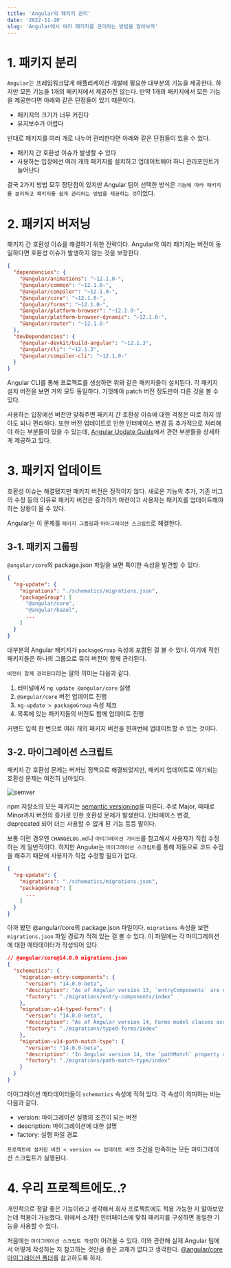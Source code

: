 ```yaml
---
title: 'Angular의 패키지 관리'
date: '2022-11-20'
slug: 'Angular에서 여러 패키지를 관리하는 방법을 알아보자'
---
```


# 1. 패키지 분리

`Angular`는 프레임워크답게 애플리케이션 개발에 필요한 대부분의 기능을 제공한다. 하지만 모든 기능을 1개의 패키지에서 제공하진 않는다. 만약 1개의 패키지에서 모든 기능을 제공한다면 아래와 같은 단점들이 있기 때문이다.

- 패키지의 크기가 너무 커진다
- 유지보수가 어렵다

반대로 패키지를 여러 개로 나누어 관리한다면 아래와 같은 단점들이 있을 수 있다.

- 패키지 간 호환성 이슈가 발생할 수 있다
- 사용하는 입장에선 여러 개의 패키지를 설치하고 업데이트해야 하니 관리포인트가 늘어난다

결국 2가지 방법 모두 장단점이 있지만 Angular 팀이 선택한 방식은 `기능에 따라 패키지를 분리하고 패키지를 쉽게 관리하는 방법을 제공하는 것`이었다.

# 2. 패키지 버저닝

패키지 간 호환성 이슈를 해결하기 위한 전략이다. Angular의 여러 패키지는 버전이 동일하다면 호환성 이슈가 발생하지 않는 것을 보장한다.

```json
{
  "dependencies": {
    "@angular/animations": "~12.1.0-",
    "@angular/common": "~12.1.0-",
    "@angular/compiler": "~12.1.0-",
    "@angular/core": "~12.1.0-",
    "@angular/forms": "~12.1.0-",
    "@angular/platform-browser": "~12.1.0-",
    "@angular/platform-browser-dynamic": "~12.1.0-",
    "@angular/router": "~12.1.0-"
  },
  "devDependencies": {
    "@angular-devkit/build-angular": "~12.1.3",
    "@angular/cli": "~12.1.3",
    "@angular/compiler-cli": "~12.1.0-"
  }
}
```

Angular CLI를 통해 프로젝트를 생성하면 위와 같은 패키지들이 설치된다. 각 패키지 설치 버전을 보면 거의 모두 동일하다. 기껏해야 patch 버전 정도만이 다른 것을 볼 수 있다.

사용하는 입장에선 버전만 맞춰주면 패키지 간 호환성 이슈에 대한 걱정은 따로 하지 않아도 되니 편리하다. 또한 버전 업데이트로 인한 인터페이스 변경 등 추가적으로 처리해야 하는 부분들이 있을 수 있는데, [Angular Update Guide](https://update.angular.io/)에서 관련 부분들을 상세하게 제공하고 있다.

# 3. 패키지 업데이트

호환성 이슈는 해결됐지만 패키지 버전은 정적이지 않다. 새로운 기능의 추가, 기존 버그의 수정 등의 이유로 패키지 버전은 증가하기 마련이고 사용자는 패키지를 업데이트해야 하는 상황이 올 수 있다.

Angular는 이 문제를 `패키지 그룹핑`과 `마이그레이션 스크립트`로 해결한다.

## 3-1. 패키지 그룹핑

`@angular/core`의 package.json 파일을 보면 특이한 속성을 발견할 수 있다.

```json
{
  "ng-update": {
    "migrations": "./schematics/migrations.json",
    "packageGroup": [
      "@angular/core",
      "@angular/bazel",
      ...
    ]
  }
}
```

대부분의 Angular 패키지가 `packageGroup` 속성에 포함된 걸 볼 수 있다. 여기에 적힌 패키지들은 하나의 그룹으로 묶여 버전이 함께 관리된다.

`버전이 함께 관리된다`라는 말의 의미는 다음과 같다.

1. 터미널에서 `ng update @angular/core` 실행
2. `@angular/core` 버전 업데이트 진행
3. `ng-update > packageGroup` 속성 체크
4. 목록에 있는 패키지들의 버전도 함께 업데이트 진행

커맨드 입력 한 번으로 여러 개의 패키지 버전을 한꺼번에 업데이트할 수 있는 것이다.

## 3-2. 마이그레이션 스크립트

패키지 간 호환성 문제는 버저닝 정책으로 해결되었지만, 패키지 업데이트로 야기되는 호환성 문제는 여전히 남아있다.

![semver](/semver.webp)

npm 저장소의 모든 패키지는 [semantic versioning](https://semver.org/lang/ko/)을 따른다. 주로 Major, 때때로 Minor까지 버전의 증가로 인한 호환성 문제가 발생한다. 인터페이스 변경, deprecated 되어 더는 사용할 수 없게 된 기능 등등 말이다.

보통 이런 경우엔 `CHANGELOG.md`나 `마이그레이션 가이드`를 참고해서 사용자가 직접 수정하는 게 일반적이다. 하지만 Angular는 `마이그레이션 스크립트`를 통해 자동으로 코드 수정을 해주기 때문에 사용자가 직접 수정할 필요가 없다.

```json
{
  "ng-update": {
    "migrations": "./schematics/migrations.json",
    "packageGroup": [
      ...
    ]
  }
}
```

아까 봤던 @angular/core의 package.json 파일이다. `migrations` 속성을 보면 `migrations.json` 파일 경로가 적혀 있는 걸 볼 수 있다. 이 파일에는 각 마이그레이션에 대한 메타데이터가 작성되어 있다.

```json
// @angular/core@14.0.0 migrations.json
{
  "schematics": {
    "migration-entry-components": {
      "version": "14.0.0-beta",
      "description": "As of Angular version 13, `entryComponents` are no longer necessary.",
      "factory": "./migrations/entry-components/index"
    },
    "migration-v14-typed-forms": {
      "version": "14.0.0-beta",
      "description": "As of Angular version 14, Forms model classes accept a type parameter, and existing usages must be opted out to preserve backwards-compatibility.",
      "factory": "./migrations/typed-forms/index"
    },
    "migration-v14-path-match-type": {
      "version": "14.0.0-beta",
      "description": "In Angular version 14, the `pathMatch` property of `Routes` was updated to be a strict union of the two valid options: `'full'|'prefix'`. `Routes` and `Route` variables need an explicit type so TypeScript does not infer the property as the looser `string`.",
      "factory": "./migrations/path-match-type/index"
    }
  }
}
```

마이그레이션 메타데이터들이 `schematics` 속성에 적혀 있다. 각 속성이 의미하는 바는 다음과 같다.

- version: 마이그레이션 실행의 조건이 되는 버전
- description: 마이그레이션에 대한 설명
- factory: 실행 파일 경로

`프로젝트에 설치된 버전 < version <= 업데이트 버전` 조건을 만족하는 모든 마이그레이션 스크립트가 실행된다.

# 4. 우리 프로젝트에도..?

개인적으로 정말 좋은 기능이라고 생각해서 회사 프로젝트에도 적용 가능한 지 알아보았는데 적용이 가능했다. 위에서 소개한 인터페이스에 맞춰 패키지를 구성하면 동일한 기능을 사용할 수 있다.

처음에는 `마이그레이션 스크립트 작성`이 어려울 수 있다. 이와 관련해 실제 Angular 팀에서 어떻게 작성하는 지 참고하는 것만큼 좋은 교재가 없다고 생각한다. [@angular/core 마이그레이션 폴더](https://github.com/angular/angular/tree/main/packages/core/schematics/migrations)를 참고하도록 하자.
